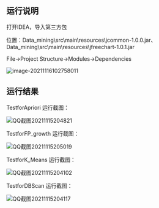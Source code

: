 ## 运行说明

打开IDEA，导入第三方包

位置：Data_mining\src\main\resources\jcommon-1.0.0.jar、Data_mining\src\main\resources\jfreechart-1.0.1.jar

File->Project Structure->Modules->Dependencies

![image-20211116102758011](截图\image-20211116102758011.png)

## 运行结果

TestforApriori 运行截图：

![QQ截图20211115204821](截图\QQ截图20211115204821.png)

TestforFP_growth 运行截图：

![QQ截图20211115205019](截图\QQ截图20211115205019.png)

TestforK_Means 运行截图：

![QQ截图20211115204102](截图\QQ截图20211115204102.png)

TestforDBScan 运行截图：

![QQ截图20211115204117](截图\QQ截图20211115204117.png)